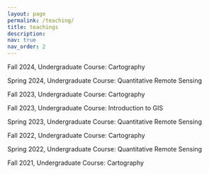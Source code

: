 ```yaml
---
layout: page
permalink: /teaching/
title: teachings
description: 
nav: true
nav_order: 2
---
```


Fall 2024, Undergraduate Course: Cartography

Spring 2024, Undergraduate Course: Quantitative Remote Sensing

Fall 2023, Undergraduate Course: Cartography

Fall 2023, Undergraduate Course: Introduction to GIS

Spring 2023, Undergraduate Course: Quantitative Remote Sensing

Fall 2022, Undergraduate Course: Cartography

Spring 2022, Undergraduate Course: Quantitative Remote Sensing

Fall 2021, Undergraduate Course: Cartography

